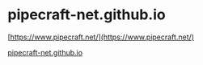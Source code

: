 # pipecraft-net.github.io

[https://www.pipecraft.net/](https://www.pipecraft.net/)

[pipecraft-net.github.io](pipecraft-net.github.io)
